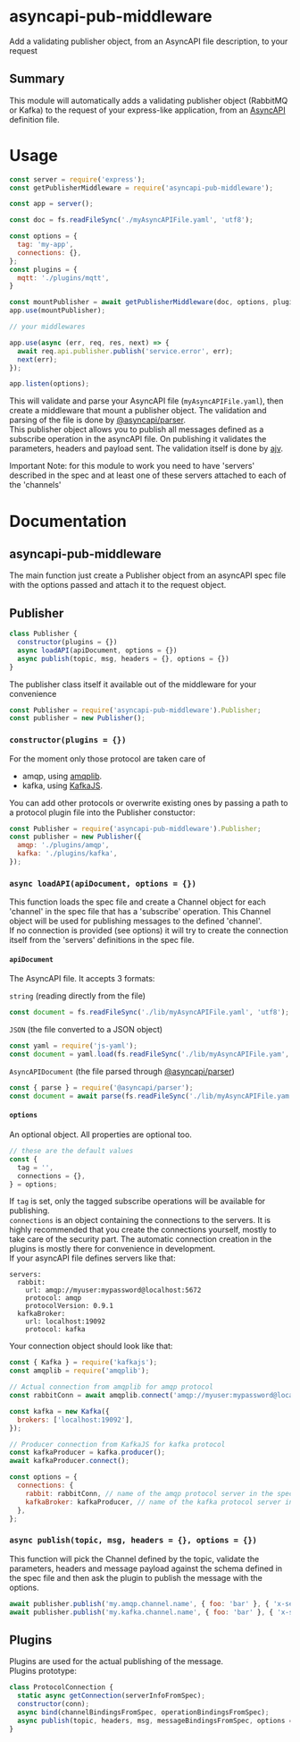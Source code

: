 # asyncapi-pub-middleware
Add a validating publisher object, from an AsyncAPI file description, to your request

## Summary
This module will automatically adds a validating publisher object (RabbitMQ or Kafka) to the request of your express-like application, from an [AsyncAPI](https://www.asyncapi.com/docs/reference/specification/v2.6.0) definition file.

# Usage
```javascript
const server = require('express');
const getPublisherMiddleware = require('asyncapi-pub-middleware');

const app = server();

const doc = fs.readFileSync('./myAsyncAPIFile.yaml', 'utf8');

const options = {
  tag: 'my-app',
  connections: {},
};
const plugins = {
  mqtt: './plugins/mqtt',
}

const mountPublisher = await getPublisherMiddleware(doc, options, plugins);
app.use(mountPublisher);

// your middlewares

app.use(async (err, req, res, next) => {
  await req.api.publisher.publish('service.error', err);
  next(err);
});

app.listen(options);
```
This will validate and parse your AsyncAPI file (`myAsyncAPIFile.yaml`), then create a middleware that mount a publisher object. The validation and parsing of the file is done by [@asyncapi/parser](https://www.npmjs.com/package/@asyncapi/parser).  
This publisher object allows you to publish all messages defined as a subscribe operation in the asyncAPI file. On publishing it validates the parameters, headers and payload sent. The validation itself is done by [ajv](https://www.npmjs.com/package/ajv).  
  
Important Note: for this module to work you need to have 'servers' described in the spec and at least one of these servers attached to each of the 'channels'

# Documentation
## asyncapi-pub-middleware
The main function just create a Publisher object from an asyncAPI spec file with the options passed and attach it to the request object.  
## Publisher
```javascript
class Publisher {
  constructor(plugins = {})
  async loadAPI(apiDocument, options = {})
  async publish(topic, msg, headers = {}, options = {})
}
```
The publisher class itself it available out of the middleware for your convenience
```javascript
const Publisher = require('asyncapi-pub-middleware').Publisher;
const publisher = new Publisher();
```
### `constructor(plugins = {})`
For the moment only those protocol are taken care of
- amqp, using [amqplib](https://www.npmjs.com/package/amqplib).
- kafka, using [KafkaJS](https://kafka.js.org/docs/getting-started).  
  
You can add other protocols or overwrite existing ones by passing a path to a protocol plugin file into the Publisher constuctor:
```javascript
const Publisher = require('asyncapi-pub-middleware').Publisher;
const publisher = new Publisher({
  amqp: './plugins/amqp',
  kafka: './plugins/kafka',
});
```
### `async loadAPI(apiDocument, options = {})`
This function loads the spec file and create a Channel object for each 'channel' in the spec file that has a 'subscribe' operation. This Channel object will be used for publishing messages to the defined 'channel'.  
If no connection is provided (see options) it will try to create the connection itself from the 'servers' definitions in the spec file.  
#### `apiDocument`
The AsyncAPI file. It accepts 3 formats:  
  
`string` (reading directly from the file)  
```javascript
const document = fs.readFileSync('./lib/myAsyncAPIFile.yaml', 'utf8');
```
`JSON` (the file converted to a JSON object) 
```javascript
const yaml = require('js-yaml');
const document = yaml.load(fs.readFileSync('./lib/myAsyncAPIFile.yam', 'utf8'));
```
`AsyncAPIDocument` (the file parsed through [@asyncapi/parser](https://www.npmjs.com/package/@asyncapi/parser)) 
```javascript
const { parse } = require('@asyncapi/parser');
const document = await parse(fs.readFileSync('./lib/myAsyncAPIFile.yam', 'utf8'));
```
#### `options`
An optional object. All properties are optional too.  
```javascript
// these are the default values
const {
  tag = '',
  connections = {},
} = options;
```
If `tag` is set, only the tagged subscribe operations will be available for publishing.  
`connections` is an object containing the connections to the servers. It is highly recommended that you create the connections yourself, mostly to take care of the security part. The automatic connection creation in the plugins is mostly there for convenience in development.  
If your asyncAPI file defines servers like that:
```
servers:
  rabbit:
    url: amqp://myuser:mypassword@localhost:5672
    protocol: amqp
    protocolVersion: 0.9.1
  kafkaBroker:
    url: localhost:19092
    protocol: kafka
```
Your connection object should look like that:    
```javascript
const { Kafka } = require('kafkajs');
const amqplib = require('amqplib');

// Actual connection from amqplib for amqp protocol
const rabbitConn = await amqplib.connect('amqp://myuser:mypassword@localhost:5672');

const kafka = new Kafka({
  brokers: ['localhost:19092'],
});

// Producer connection from KafkaJS for kafka protocol
const kafkaProducer = kafka.producer();
await kafkaProducer.connect();

const options = {
  connections: {
    rabbit: rabbitConn, // name of the amqp protocol server in the spec
    kafkaBroker: kafkaProducer, // name of the kafka protocol server in the spec
  },
};
```
### `async publish(topic, msg, headers = {}, options = {})`
This function will pick the Channel defined by the topic, validate the parameters, headers and message payload against the schema defined in the spec file and then ask the plugin to publish the message with the options.
```javascript
await publisher.publish('my.amqp.channel.name', { foo: 'bar' }, { 'x-session-id': 'myuuid' }, { priority: 25 });
await publisher.publish('my.kafka.channel.name', { foo: 'bar' }, { 'x-session-id': 'myuuid' }, { key: 'myKafkaKey', partition: 3 });
```
  
## Plugins
Plugins are used for the actual publishing of the message.  
Plugins prototype:
```javascript
class ProtocolConnection {
  static async getConnection(serverInfoFromSpec);
  constructor(conn);
  async bind(channelBindingsFromSpec, operationBindingsFromSpec);
  async publish(topic, headers, msg, messageBindingsFromSpec, options = {});
}
```
